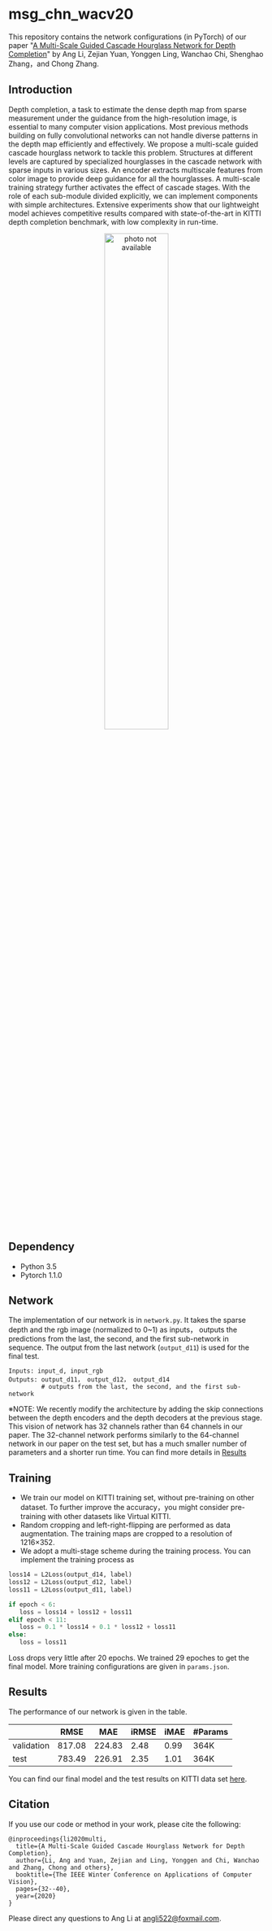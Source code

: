 # msg_chn_wacv20
This repository contains the network configurations (in PyTorch) of our paper "[A Multi-Scale Guided Cascade Hourglass Network for Depth Completion](http://openaccess.thecvf.com/content_WACV_2020/papers/Li_A_Multi-Scale_Guided_Cascade_Hourglass_Network_for_Depth_Completion_WACV_2020_paper.pdf)" by Ang Li, Zejian Yuan, Yonggen Ling, Wanchao Chi, Shenghao Zhang，and Chong Zhang.

## Introduction
Depth completion, a task to estimate the dense depth map from sparse measurement under the guidance from the
high-resolution image, is essential to many computer vision applications. Most previous methods building on fully convolutional networks can not handle diverse patterns in the depth map efficiently and effectively. We propose a multi-scale guided cascade hourglass network to tackle this problem. Structures at different levels are captured by specialized hourglasses in the cascade network with sparse inputs in various sizes. An encoder extracts multiscale features from color image to provide deep guidance
for all the hourglasses. A multi-scale training strategy further activates the effect of cascade stages. With the role of
each sub-module divided explicitly, we can implement components with simple architectures. Extensive experiments show that our lightweight model achieves competitive results compared with state-of-the-art in KITTI depth completion benchmark, with low complexity in run-time.

<p align="center">
  <img src="https://github.com/anglixjtu/msg_chn_wacv20/blob/master/demo/video5.gif" alt="photo not available" height="50%">
</p>


## Dependency
- Python 3.5
- Pytorch 1.1.0

## Network
The implementation of our network is in ```network.py```. It takes the sparse depth and the rgb image (normalized to 0~1) as inputs， outputs the predictions from the last, the second, and the first sub-network in sequence. The output from the last network (```output_d11```) is used for the final test.

    Inputs: input_d, input_rgb
    Outputs: output_d11， output_d12， output_d14
             # outputs from the last, the second, and the first sub-network

※NOTE: We recently modify the architecture by adding the skip connections between the depth encoders and the depth decoders at the previous stage. This vision of network has 32 channels rather than 64 channels in our paper. The 32-channel network performs similarly to the 64-channel network in our paper on the test set, but has a much smaller number of parameters and a shorter run time. You can find more details in [Results](#results)

## Training
- We train our model on KITTI training set, without pre-training on other dataset. To further improve the accuracy，you might consider pre-training with other datasets like Virtual KITTI. 
- Random cropping and left-right-flipping are performed as data augmentation. The training maps are cropped to a
resolution of 1216×352. 
- We adopt a multi-stage scheme during the training process. You can implement the training process as

```python
loss14 = L2Loss(output_d14, label)
loss12 = L2Loss(output_d12, label)
loss11 = L2Loss(output_d11, label)

if epoch < 6:
   loss = loss14 + loss12 + loss11
elif epoch < 11:
   loss = 0.1 * loss14 + 0.1 * loss12 + loss11
else:
   loss = loss11

```
Loss drops very little after 20 epochs. We trained 29 epoches to get the final model.
More training configurations are given in ```params.json```.

## Results
The performance of our network is given in the table.

|        |  RMSE |  MAE |  iRMSE  | iMAE  | #Params |
|--------|-------|-------|-------|-------|-------|
|validation|817.08|224.83|2.48|0.99|364K|
|test|783.49|226.91|2.35|1.01|364K|

You can find our final model and the test results on KITTI data set [here](https://drive.google.com/drive/folders/1botFS752LSEq5NIv0enH2Nh65coil3p5?usp=sharing).

## Citation 
If you use our code or method in your work, please cite the following:
```
@inproceedings{li2020multi,
  title={A Multi-Scale Guided Cascade Hourglass Network for Depth Completion},
  author={Li, Ang and Yuan, Zejian and Ling, Yonggen and Chi, Wanchao and Zhang, Chong and others},
  booktitle={The IEEE Winter Conference on Applications of Computer Vision},
  pages={32--40},
  year={2020}
}
```
Please direct any questions to Ang Li at angli522@foxmail.com.

